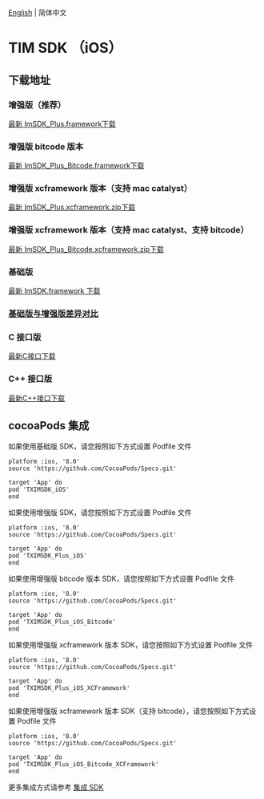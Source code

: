 [English](./README_EN.md) | 简体中文

# TIM SDK （iOS）

## 下载地址

### 增强版（推荐）
[最新 ImSDK_Plus.framework下载](https://im.sdk.qcloud.com/download/plus/6.5.2816/ImSDK_Plus_6.5.2816.framework.zip)

### 增强版 bitcode 版本
[最新 ImSDK_Plus_Bitcode.framework下载](https://im.sdk.qcloud.com/download/plus/6.5.2816/ImSDK_Plus_6.5.2816_Bitcode.framework.zip)

### 增强版 xcframework 版本（支持 mac catalyst）
[最新 ImSDK_Plus.xcframework.zip下载](https://im.sdk.qcloud.com/download/plus/6.5.2816/ImSDK_Plus_6.5.2816.xcframework.zip)

### 增强版 xcframework 版本（支持 mac catalyst、支持 bitcode）
[最新 ImSDK_Plus_Bitcode.xcframework.zip下载](https://im.sdk.qcloud.com/download/plus/6.5.2816/ImSDK_Plus_6.5.2816_Bitcode.xcframework.zip)

### 基础版
[最新 ImSDK.framework 下载](https://im.sdk.qcloud.com/download/standard/5.1.62/TIM_SDK_iOS_latest_framework.zip)

### [基础版与增强版差异对比](https://github.com/tencentyun/TIMSDK#%E5%9F%BA%E7%A1%80%E7%89%88%E4%B8%8E%E5%A2%9E%E5%BC%BA%E7%89%88%E5%B7%AE%E5%BC%82%E5%AF%B9%E6%AF%94)

### C 接口版
[最新C接口下载](https://im.sdk.qcloud.com/download/plus/6.5.2816/cross_platform/ImSDK_iOS_C_6.5.2816.framework.zip)

### C++ 接口版
[最新C++接口下载](https://im.sdk.cloud.tencent.cn/download/plus/6.5.2816/cross_platform/ImSDK_iOS_CPP_6.5.2816.framework.zip)

## cocoaPods 集成
如果使用基础版 SDK，请您按照如下方式设置 Podfile 文件

```
platform :ios, '8.0'
source 'https://github.com/CocoaPods/Specs.git'

target 'App' do
pod 'TXIMSDK_iOS'
end
```

如果使用增强版 SDK，请您按照如下方式设置 Podfile 文件
```
platform :ios, '8.0'
source 'https://github.com/CocoaPods/Specs.git'

target 'App' do
pod 'TXIMSDK_Plus_iOS'
end
```

如果使用增强版 bitcode 版本 SDK，请您按照如下方式设置 Podfile 文件
```
platform :ios, '8.0'
source 'https://github.com/CocoaPods/Specs.git'

target 'App' do
pod 'TXIMSDK_Plus_iOS_Bitcode'
end
```

如果使用增强版 xcframework 版本 SDK，请您按照如下方式设置 Podfile 文件
```
platform :ios, '8.0'
source 'https://github.com/CocoaPods/Specs.git'

target 'App' do
pod 'TXIMSDK_Plus_iOS_XCFramework'
end
```

如果使用增强版 xcframework 版本 SDK（支持 bitcode），请您按照如下方式设置 Podfile 文件
```
platform :ios, '8.0'
source 'https://github.com/CocoaPods/Specs.git'

target 'App' do
pod 'TXIMSDK_Plus_iOS_Bitcode_XCFramework'
end
```

更多集成方式请参考 <a href="https://cloud.tencent.com/document/product/269/32673">集成 SDK</a>
